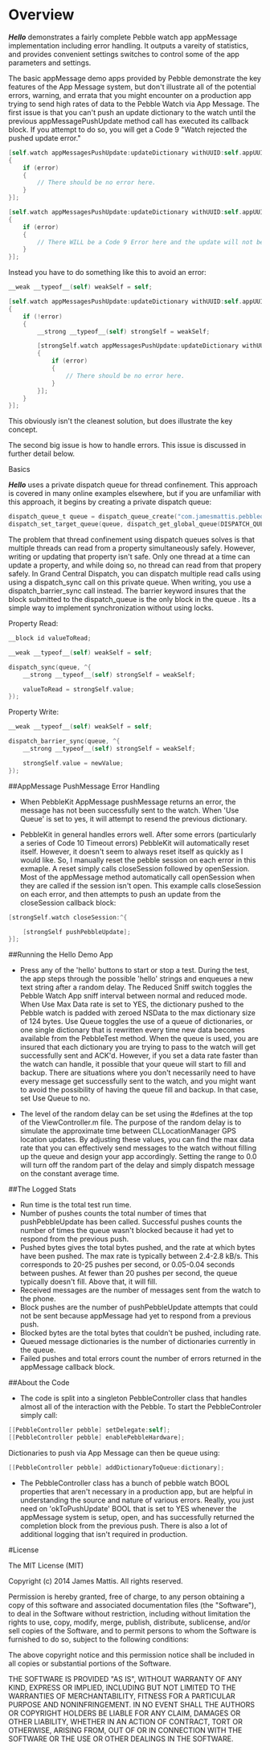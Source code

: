 # Overview

_**Hello**_ demonstrates a fairly complete Pebble watch app appMessage implementation including error handling. It outputs a vareity of statistics, and provides convenient settings switches to control some of the app parameters and settings.

The basic appMessage demo apps provided by Pebble demonstrate the key features of the App Message system, but don't illustrate all of the potential errors, warning, and errata that you might encounter on a production app trying to send high rates of data to the Pebble Watch via App Message. The first issue is that you can't push an update dictionary to the watch until the previous appMessagePushUpdate method call has executed its callback block. If you attempt to do so, you will get a Code 9 "Watch rejected the pushed update error."

```Objective-C
[self.watch appMessagesPushUpdate:updateDictionary withUUID:self.appUUID onSent:^(PBWatch *watch, NSDictionary *update, NSError *error)
{
    if (error)
    {
        // There should be no error here.
    }
}];

[self.watch appMessagesPushUpdate:updateDictionary withUUID:self.appUUID onSent:^(PBWatch *watch, NSDictionary *update, NSError *error)
{
    if (error)
    {
        // There WILL be a Code 9 Error here and the update will not be sent.
    }
}];
```

Instead you have to do something like this to avoid an error:

```Objective-C
__weak __typeof__(self) weakSelf = self;

[self.watch appMessagesPushUpdate:updateDictionary withUUID:self.appUUID onSent:^(PBWatch *watch, NSDictionary *update, NSError *error)
{
    if (!error)
    {
        __strong __typeof__(self) strongSelf = weakSelf;

        [strongSelf.watch appMessagesPushUpdate:updateDictionary withUUID:strongSelf.appUUID onSent:^(PBWatch *watch, NSDictionary *update, NSError *error)
        {
            if (error)
            {
                // There should be no error here.
            }
        }];
    }
}];
```

This obviously isn't the cleanest solution, but does illustrate the key concept.

The second big issue is how to handle errors. This issue is discussed in further detail below.

Basics

_**Hello**_ uses a private dispatch queue for thread confinement. This approach is covered in many online examples elsewhere, but if you are unfamiliar with this approach, it begins by creating a private dispatch queue:

```Objective-C
dispatch_queue_t queue = dispatch_queue_create("com.jamesmattis.pebblequeue", DISPATCH_QUEUE_CONCURRENT);
dispatch_set_target_queue(queue, dispatch_get_global_queue(DISPATCH_QUEUE_PRIORITY_HIGH, 0));
```

The problem that thread confinement using dispatch queues solves is that multiple threads can read from a property simultaneously safely. However, writing or updating that property isn't safe. Only one thread at a time can update a property, and while doing so, no thread can read from that propery safely. In Grand Central Dispatch, you can dispatch multiple read calls using using a dispatch_sync call on this private queue. When writing, you use a dispatch_barrier_sync call instead. The barrier keyword insures that the block submitted to the dispatch_queue is the only block in the queue . Its a simple way to implement synchronization without using locks.

Property Read:

```Objective-C
__block id valueToRead;

__weak __typeof__(self) weakSelf = self;

dispatch_sync(queue, ^{
    __strong __typeof__(self) strongSelf = weakSelf;

    valueToRead = strongSelf.value;
});
```

Property Write:

```Objective-C
__weak __typeof__(self) weakSelf = self;

dispatch_barrier_sync(queue, ^{
    __strong __typeof__(self) strongSelf = weakSelf;

    strongSelf.value = newValue;
});
```

##AppMessage PushMessage Error Handling

- When PebbleKit AppMessage pushMessage returns an error, the message has not been successfully sent to the watch. When 'Use Queue' is set to yes, it will attempt to resend the previous dictionary.

- PebbleKit in general handles errors well. After some errors (particularly a series of Code 10 Timeout errors) PebbleKit will automatically reset itself. However, it doesn't seem to always reset itself as quickly as I would like. So, I manually reset the pebble session on each error in this exmaple. A reset simply calls closeSession followed by openSession. Most of the appMessage method automatically call openSession when they are called if the session isn't open. This example calls closeSession on each error, and then attempts to push an update from the closeSession callback block:

```Objective-C
[strongSelf.watch closeSession:^{

    [strongSelf pushPebbleUpdate];
}];
```

##Running the Hello Demo App

- Press any of the 'hello' buttons to start or stop a test. During the test, the app steps through the possible 'hello' strings and enqueues a new text string after a random delay. The Reduced Sniff switch toggles the Pebble Watch App sniff interval between normal and reduced mode. When Use Max Data rate is set to YES, the dictionary pushed to the Pebble watch is padded with zeroed NSData to the max dictionary size of 124 bytes. Use Queue toggles the use of a queue of dictionaries, or one single dictionary that is rewritten every time new data becomes available from the PebbleTest method. When the queue is used, you are insured that each dictionary you are trying to pass to the watch will get successfully sent and ACK'd. However, if you set a data rate faster than the watch can handle, it possible that your queue will start to fill and backup. There are situations where you don't necessarily need to have every message get successfully sent to the watch, and you might want to avoid the possibility of having the queue fill and backup. In that case, set Use Queue to no.

- The level of the random delay can be set using the #defines at the top of the ViewController.m file. The purpose of the random delay is to simulate the approximate time between CLLocationManager GPS location updates. By adjusting these values, you can find the max data rate that you can effectively send messages to the watch without filling up the queue and design your app accordingly. Setting the range to 0.0 will turn off the random part of the delay and simply dispatch message on the constant average time.

##The Logged Stats

- Run time is the total test run time.
- Number of pushes counts the total number of times that pushPebbleUpdate has been called. Successful pushes counts the number of times the queue wasn't blocked because it had yet to respond from the previous push.
- Pushed bytes gives the total bytes pushed, and the rate at which bytes have been pushed. The max rate is typically between 2.4-2.8 kB/s. This corresponds to 20-25 pushes per second, or 0.05-0.04 seconds between pushes. At fewer than 20 pushes per second, the queue typically doesn't fill. Above that, it will fill.
- Received messages are the number of messages sent from the watch to the phone.
- Block pushes are the number of pushPebbleUpdate attempts that could not be sent because appMessage had yet to respond from a previous push.
- Blocked bytes are the total bytes that couldn't be pushed, including rate.
- Queued message dictionaries is the number of dictionaries currently in the queue.
- Failed pushes and total errors count the number of errors returned in the appMessage callback block.

##About the Code

- The code is split into a singleton PebbleController class that handles almost all of the interaction with the Pebble. To start the PebbleControler simply call:

```Objective-C
[[PebbleController pebble] setDelegate:self];
[[PebbleController pebble] enablePebbleHardware];
```

Dictionaries to push via App Message can then be queue using:

```Objective-C
[[PebbleController pebble] addDictionaryToQueue:dictionary];
```

- The PebbleController class has a bunch of pebble watch BOOL properties that aren't necessary in a production app, but are helpful in understanding the source and nature of various errors. Really, you just need on 'okToPushUpdate' BOOL that is set to YES whenever the appMessage system is setup, open, and has successfully returned the completion block from the previous push. There is also a lot of additional logging that isn't required in production.

#License

The MIT License (MIT)

Copyright (c) 2014 James Mattis. All rights reserved.

Permission is hereby granted, free of charge, to any person obtaining a copy of this software and associated documentation files (the "Software"), to deal in the Software without restriction, including without limitation the rights to use, copy, modify, merge, publish, distribute, sublicense, and/or sell copies of the Software, and to permit persons to whom the Software is furnished to do so, subject to the following conditions:

The above copyright notice and this permission notice shall be included in all copies or substantial portions of the Software.

THE SOFTWARE IS PROVIDED "AS IS", WITHOUT WARRANTY OF ANY KIND, EXPRESS OR IMPLIED, INCLUDING BUT NOT LIMITED TO THE WARRANTIES OF MERCHANTABILITY, FITNESS FOR A PARTICULAR PURPOSE AND NONINFRINGEMENT. IN NO EVENT SHALL THE AUTHORS OR COPYRIGHT HOLDERS BE LIABLE FOR ANY CLAIM, DAMAGES OR OTHER LIABILITY, WHETHER IN AN ACTION OF CONTRACT, TORT OR OTHERWISE, ARISING FROM, OUT OF OR IN CONNECTION WITH THE SOFTWARE OR THE USE OR OTHER DEALINGS IN THE SOFTWARE.